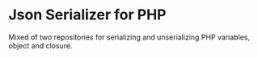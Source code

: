 # Json Serializer for PHP
Mixed of two repositories for serializing and unserializing PHP variables, object and closure.
